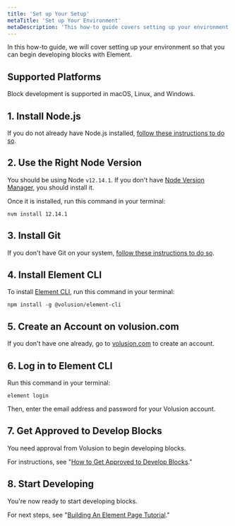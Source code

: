 ```yaml
---
title: 'Set up Your Setup'
metaTitle: 'Set up Your Environment'
metaDescription: 'This how-to guide covers setting up your environment so that you can begin developing blocks with Element.'
---
```


In this how-to guide, we will cover setting up your environment so that you can begin developing blocks with Element.

## Supported Platforms

Block development is supported in macOS, Linux, and Windows.

## 1. Install Node.js

If you do not already have Node.js installed, [follow these instructions to do so](https://nodejs.org/en/download/).

## 2. Use the Right Node Version

You should be using Node `v12.14.1`. If you don't have [Node Version Manager](https://github.com/nvm-sh/nvm), you should install it.

Once it is installed, run this command in your terminal:

```shell
nvm install 12.14.1
```

## 3. Install Git

If you don't have Git on your system, [follow these instructions to do so](https://git-scm.com/book/en/v2/Getting-Started-Installing-Git).

## 4. Install Element CLI

To install [Element CLI](https://github.com/volusion/element-cli), run this command in your terminal:

```shell
npm install -g @volusion/element-cli
```

## 5. Create an Account on volusion.com

If you don't have one already, go to [volusion.com](https://www.volusion.com/) to create an account.

## 6. Log in to Element CLI

Run this command in your terminal:

```shell
element login
```

Then, enter the email address and password for your Volusion account.

## 7. Get Approved to Develop Blocks

You need approval from Volusion to begin developing blocks.

For instructions, see "[How to Get Approved to Develop Blocks](/how-to/get-approved-to-develop-blocks)."

## 8. Start Developing

You're now ready to start developing blocks.

For next steps, see "[Building An Element Page Tutorial](/tutorials/building-an-element-page)."
